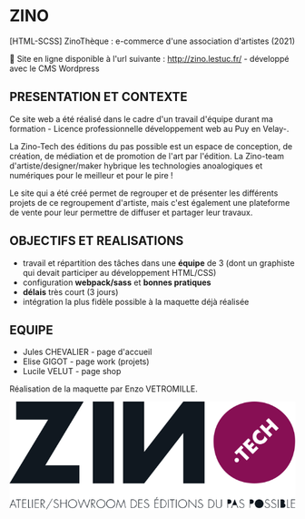 # ZINO
[HTML-SCSS] ZinoThèque : e-commerce d'une association d'artistes (2021)

🚀 Site en ligne disponible à l'url suivante : http://zino.lestuc.fr/ - développé avec le CMS Wordpress

## PRESENTATION ET CONTEXTE

Ce site web a été réalisé dans le cadre d'un travail d'équipe durant ma formation - Licence professionnelle développement web au Puy en Velay-.

La Zino-Tech des éditions du pas possible est un espace de conception, de création, de médiation et de promotion de l'art par l'édition.
La Zino-team d'artiste/designer/maker hybrique les technologies anoalogiques et numériques pour le meilleur et pour le pire !

Le site qui a été créé permet de regrouper et de présenter les différents projets de ce regroupement d'artiste, mais c'est également une plateforme de vente pour leur permettre de diffuser et partager leur travaux.

## OBJECTIFS ET REALISATIONS

* travail et répartition des tâches dans une __équipe__ de 3 (dont un graphiste qui devait participer au développement HTML/CSS)
* configuration __webpack/sass__ et __bonnes pratiques__
* __délais__ très court (3 jours)
* intégration la plus fidèle possible à la maquette déjà réalisée

## EQUIPE

* Jules CHEVALIER - page d'accueil
* Elise GIGOT - page work (projets)
* Lucile VELUT - page shop

Réalisation de la maquette par Enzo VETROMILLE.

![logo](https://github.com/luvelut/ZINO/blob/main/LogoZino.svg) 
